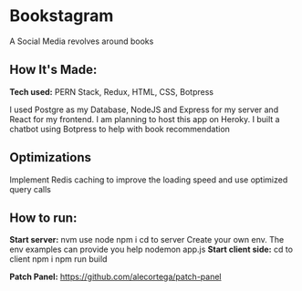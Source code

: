 # Bookstagram
A Social Media revolves around books




## How It's Made:

**Tech used:** PERN Stack, Redux, HTML, CSS, Botpress

I used Postgre as my Database, NodeJS and Express for my server and React for my frontend. I am planning to host this app on Heroky. I built a chatbot using Botpress to help with book recommendation

## Optimizations
Implement Redis caching to improve the loading speed and use optimized query calls 
## How to run:
 **Start server:** 
 nvm use node
 npm i
 cd to server
 Create your own env. The env examples can provide you help
 nodemon app.js
**Start client side:**
cd to client
  npm i
  npm run build


**Patch Panel:** https://github.com/alecortega/patch-panel
